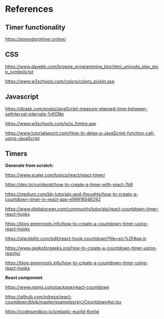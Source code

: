 # References

## Timer functionality
https://pomodorotimer.online/

## CSS
https://www.davekb.com/browse_programming_tips:html_unicode_play_stop_symbols:txt

https://www.w3schools.com/colors/colors_picker.asp

## Javascript
https://dirask.com/posts/JavaScript-measure-elapsed-time-between-setInterval-intervals-1yKGNp

https://www.w3schools.com/js/js_timing.asp

https://www.tutorialspoint.com/How-to-delay-a-JavaScript-function-call-using-JavaScript



## Timers

__Generate from scratch__:

https://www.scaler.com/topics/react/react-timer/

https://dev.to/yuridevat/how-to-create-a-timer-with-react-7b9

https://medium.com/bb-tutorials-and-thoughts/how-to-create-a-countdown-timer-in-react-app-e99916046292

https://www.digitalocean.com/community/tutorials/react-countdown-timer-react-hooks

https://blog.greenroots.info/how-to-create-a-countdown-timer-using-react-hooks

https://stackblitz.com/edit/react-hook-countdown?file=src%2FApp.js

https://www.geeksforgeeks.org/how-to-create-a-countdown-timer-using-reactjs/

https://blog.greenroots.info/how-to-create-a-countdown-timer-using-react-hooks

__React component__:

https://www.npmjs.com/package/react-countdown

https://github.com/ndresx/react-countdown/blob/master/examples/src/CountdownApi.tsx

https://codesandbox.io/s/elastic-euclid-6vnlw
